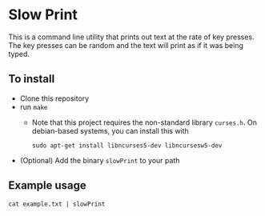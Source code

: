# Slow Print

This is a command line utility that prints out text at the rate of key presses. The key presses can be random and the text will print as if it was being typed.

## To install
* Clone this repository
* run `make`
	* Note that this project requires the non-standard library `curses.h`. On debian-based systems, you can install this with

		`sudo apt-get install libncurses5-dev libncursesw5-dev`
* (Optional) Add the binary `slowPrint` to your path

## Example usage
`cat example.txt | slowPrint`
